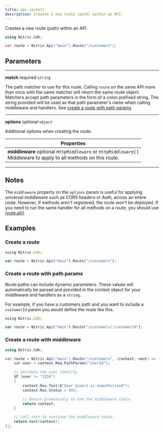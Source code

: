 ```yaml
---
title: api.route()
description: Creates a new route (path) within an API.
---
```


Creates a new route (path) within an API.

```C#
using Nitric.Sdk;

var route = Nitric.Api("main").Route("/customers");
```

## Parameters

---

**match** required `string`

The path matcher to use for this route. Calling `route` on the same API more than once with the same matcher will return the same route object. Matchers accept path parameters in the form of a colon prefixed string. The string provided will be used as that path parameter's name when calling middleware and handlers. See [create a route with path params](#create-a-route-with-path-params)

---

**options** optional `object`

Additional options when creating the route.

| Properties                                                                                                             |
| ---------------------------------------------------------------------------------------------------------------------- |
| **middleware** optional `HttpMiddleware` or `HttpMiddleware[]` <br/> Middleware to apply to all methods on this route. |

---

## Notes

The `middleware` property on the `options` param is useful for applying universal middleware such as CORS headers or Auth, across an entire route. However, if methods aren't registered, the route won't be deployed. If you need to run the same handler for all methods on a route, you should use [route.all()](./api-route-all)

## Examples

### Create a route

```javascript
using Nitric.Sdk;

var route = Nitric.Api("main").Route("/customers");
```

### Create a route with path params

Route paths can include dynamic parameters. These values will automatically be parsed and provided in the context object for your middleware and handlers as a `string`.

For example, if you have a customers path and you want to include a `customerId` param you would define the route like this.

```javascript
using Nitric.Sdk;

var route = Nitric.Api("main").Route("/customers/:customerId");
```

### Create a route with middleware

```C#
using Nitric.Sdk;

var route = Nitric.Api("main").Route("/customers", (context, next) => {
    var user = context.Req.PathParams["userId"];

    // Validate the user identity
    if (user != "1234")
    {
        context.Res.Text($"User {user} is unauthorised");
        context.Res.Status = 403;

        // Return prematurely to end the middleware chain.
        return context;
    }

    // Call next to continue the middleware chain.
    return next(context);
});
```
